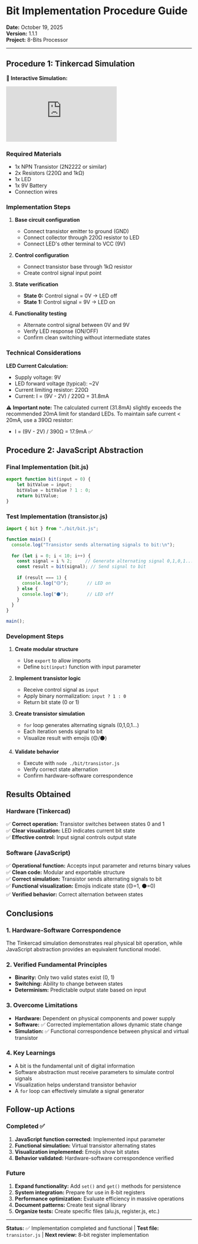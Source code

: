 # Bit Implementation Procedure Guide

**Date:** October 19, 2025  
**Version:** 1.1.1  
**Project:** 8-Bits Processor  

---

## Procedure 1: Tinkercad Simulation

**🔗 Interactive Simulation:**
<div class="embed-simulation">
<iframe src="https://www.tinkercad.com/embed/57Rf0VVflk2-bit?editbtn=1" frameborder="0" marginwidth="0" marginheight="0" allowfullscreen></iframe>
</div>

### Required Materials
- 1x NPN Transistor (2N2222 or similar)
- 2x Resistors (220Ω and 1kΩ)
- 1x LED
- 1x 9V Battery
- Connection wires

### Implementation Steps

1. **Base circuit configuration**
   - Connect transistor emitter to ground (GND)
   - Connect collector through 220Ω resistor to LED
   - Connect LED's other terminal to VCC (9V)

2. **Control configuration**
   - Connect transistor base through 1kΩ resistor
   - Create control signal input point

3. **State verification**
   - **State 0:** Control signal = 0V → LED off
   - **State 1:** Control signal = 9V → LED on

4. **Functionality testing**
   - Alternate control signal between 0V and 9V
   - Verify LED response (ON/OFF)
   - Confirm clean switching without intermediate states

### Technical Considerations

**LED Current Calculation:**
- Supply voltage: 9V
- LED forward voltage (typical): ~2V
- Current limiting resistor: 220Ω
- Current: I = (9V - 2V) / 220Ω = 31.8mA

⚠️ **Important note:** The calculated current (31.8mA) slightly exceeds the recommended 20mA limit for standard LEDs. To maintain safe current < 20mA, use a 390Ω resistor:
- I = (9V - 2V) / 390Ω = 17.9mA ✅

## Procedure 2: JavaScript Abstraction

### Final Implementation (bit.js)

```javascript
export function bit(input = 0) {
    let bitValue = input;
    bitValue = bitValue ? 1 : 0;
    return bitValue;
}
```

### Test Implementation (transistor.js)

```javascript
import { bit } from "./bit/bit.js";

function main() {
  console.log("Transistor sends alternating signals to bit:\n");
  
  for (let i = 0; i < 10; i++) {
    const signal = i % 2;     // Generate alternating signal 0,1,0,1...
    const result = bit(signal); // Send signal to bit
    
    if (result === 1) {
      console.log("🟡");       // LED on
    } else {
      console.log("⚫");       // LED off
    }
  }
}

main();
```

### Development Steps

1. **Create modular structure**
   - Use `export` to allow imports
   - Define `bit(input)` function with input parameter

2. **Implement transistor logic**
   - Receive control signal as `input`
   - Apply binary normalization: `input ? 1 : 0`
   - Return bit state (0 or 1)

3. **Create transistor simulation**
   - `for` loop generates alternating signals (0,1,0,1...)
   - Each iteration sends signal to bit
   - Visualize result with emojis (🟡/⚫)

4. **Validate behavior**
   - Execute with `node ./bit/transistor.js`
   - Verify correct state alternation
   - Confirm hardware-software correspondence

## Results Obtained

### Hardware (Tinkercad)
✅ **Correct operation:** Transistor switches between states 0 and 1  
✅ **Clear visualization:** LED indicates current bit state  
✅ **Effective control:** Input signal controls output state  

### Software (JavaScript)
✅ **Operational function:** Accepts input parameter and returns binary values  
✅ **Clean code:** Modular and exportable structure  
✅ **Correct simulation:** Transistor sends alternating signals to bit  
✅ **Functional visualization:** Emojis indicate state (🟡=1, ⚫=0)  
✅ **Verified behavior:** Correct alternation between states  

## Conclusions

### 1. Hardware-Software Correspondence
The Tinkercad simulation demonstrates real physical bit operation, while JavaScript abstraction provides an equivalent functional model.

### 2. Verified Fundamental Principles
- **Binarity:** Only two valid states exist (0, 1)
- **Switching:** Ability to change between states
- **Determinism:** Predictable output state based on input

### 3. Overcome Limitations
- **Hardware:** Dependent on physical components and power supply
- **Software:** ✅ Corrected implementation allows dynamic state change
- **Simulation:** ✅ Functional correspondence between physical and virtual transistor

### 4. Key Learnings
- A bit is the fundamental unit of digital information
- Software abstraction must receive parameters to simulate control signals
- Visualization helps understand transistor behavior
- A `for` loop can effectively simulate a signal generator

## Follow-up Actions

### Completed ✅
1. **JavaScript function corrected:** Implemented input parameter
2. **Functional simulation:** Virtual transistor alternating states
3. **Visualization implemented:** Emojis show bit states
4. **Behavior validated:** Hardware-software correspondence verified

### Future
1. **Expand functionality:** Add `set()` and `get()` methods for persistence
2. **System integration:** Prepare for use in 8-bit registers
3. **Performance optimization:** Evaluate efficiency in massive operations
4. **Document patterns:** Create test signal library
5. **Organize tests:** Create specific files (alu.js, register.js, etc.)

---
**Status:** ✅ Implementation completed and functional | **Test file:** `transistor.js` | **Next review:** 8-bit register implementation
